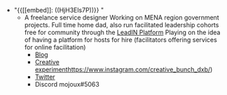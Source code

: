 - "{{[[embed]]: ((HjH3Els7P))}}  "
    - A freelance service designer Working on MENA region government projects. Full time home dad, also run facilitated leadership cohorts free for community through the [LeadIN Platform](https://www.lead-in.co) Playing on the idea of having a platform for hosts for hire (facilitators offering services for online facilitation)
        - [Blog](https://moemusings.com/)  
        - [Creative experiment]()https://www.instagram.com/creative_bunch_dxb/)
        - [Twitter](https://twitter.com/moedothmuse) 
        - Discord mojoux#5063
